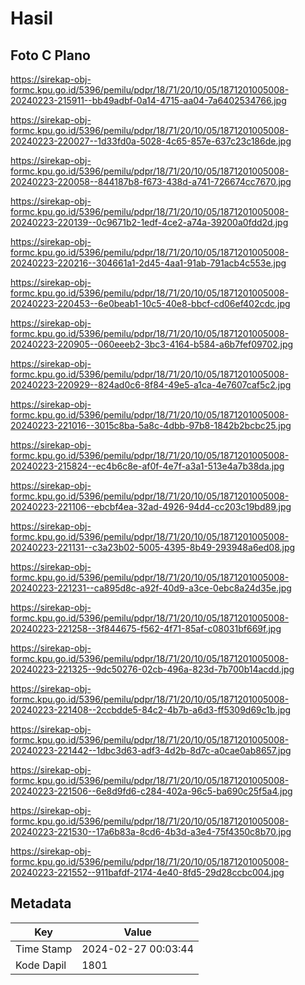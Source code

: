# Hasil

## Foto C Plano

https://sirekap-obj-formc.kpu.go.id/5396/pemilu/pdpr/18/71/20/10/05/1871201005008-20240223-215911--bb49adbf-0a14-4715-aa04-7a6402534766.jpg

https://sirekap-obj-formc.kpu.go.id/5396/pemilu/pdpr/18/71/20/10/05/1871201005008-20240223-220027--1d33fd0a-5028-4c65-857e-637c23c186de.jpg

https://sirekap-obj-formc.kpu.go.id/5396/pemilu/pdpr/18/71/20/10/05/1871201005008-20240223-220058--844187b8-f673-438d-a741-726674cc7670.jpg

https://sirekap-obj-formc.kpu.go.id/5396/pemilu/pdpr/18/71/20/10/05/1871201005008-20240223-220139--0c9671b2-1edf-4ce2-a74a-39200a0fdd2d.jpg

https://sirekap-obj-formc.kpu.go.id/5396/pemilu/pdpr/18/71/20/10/05/1871201005008-20240223-220216--304661a1-2d45-4aa1-91ab-791acb4c553e.jpg

https://sirekap-obj-formc.kpu.go.id/5396/pemilu/pdpr/18/71/20/10/05/1871201005008-20240223-220453--6e0beab1-10c5-40e8-bbcf-cd06ef402cdc.jpg

https://sirekap-obj-formc.kpu.go.id/5396/pemilu/pdpr/18/71/20/10/05/1871201005008-20240223-220905--060eeeb2-3bc3-4164-b584-a6b7fef09702.jpg

https://sirekap-obj-formc.kpu.go.id/5396/pemilu/pdpr/18/71/20/10/05/1871201005008-20240223-220929--824ad0c6-8f84-49e5-a1ca-4e7607caf5c2.jpg

https://sirekap-obj-formc.kpu.go.id/5396/pemilu/pdpr/18/71/20/10/05/1871201005008-20240223-221016--3015c8ba-5a8c-4dbb-97b8-1842b2bcbc25.jpg

https://sirekap-obj-formc.kpu.go.id/5396/pemilu/pdpr/18/71/20/10/05/1871201005008-20240223-215824--ec4b6c8e-af0f-4e7f-a3a1-513e4a7b38da.jpg

https://sirekap-obj-formc.kpu.go.id/5396/pemilu/pdpr/18/71/20/10/05/1871201005008-20240223-221106--ebcbf4ea-32ad-4926-94d4-cc203c19bd89.jpg

https://sirekap-obj-formc.kpu.go.id/5396/pemilu/pdpr/18/71/20/10/05/1871201005008-20240223-221131--c3a23b02-5005-4395-8b49-293948a6ed08.jpg

https://sirekap-obj-formc.kpu.go.id/5396/pemilu/pdpr/18/71/20/10/05/1871201005008-20240223-221231--ca895d8c-a92f-40d9-a3ce-0ebc8a24d35e.jpg

https://sirekap-obj-formc.kpu.go.id/5396/pemilu/pdpr/18/71/20/10/05/1871201005008-20240223-221258--3f844675-f562-4f71-85af-c08031bf669f.jpg

https://sirekap-obj-formc.kpu.go.id/5396/pemilu/pdpr/18/71/20/10/05/1871201005008-20240223-221325--9dc50276-02cb-496a-823d-7b700b14acdd.jpg

https://sirekap-obj-formc.kpu.go.id/5396/pemilu/pdpr/18/71/20/10/05/1871201005008-20240223-221408--2ccbdde5-84c2-4b7b-a6d3-ff5309d69c1b.jpg

https://sirekap-obj-formc.kpu.go.id/5396/pemilu/pdpr/18/71/20/10/05/1871201005008-20240223-221442--1dbc3d63-adf3-4d2b-8d7c-a0cae0ab8657.jpg

https://sirekap-obj-formc.kpu.go.id/5396/pemilu/pdpr/18/71/20/10/05/1871201005008-20240223-221506--6e8d9fd6-c284-402a-96c5-ba690c25f5a4.jpg

https://sirekap-obj-formc.kpu.go.id/5396/pemilu/pdpr/18/71/20/10/05/1871201005008-20240223-221530--17a6b83a-8cd6-4b3d-a3e4-75f4350c8b70.jpg

https://sirekap-obj-formc.kpu.go.id/5396/pemilu/pdpr/18/71/20/10/05/1871201005008-20240223-221552--911bafdf-2174-4e40-8fd5-29d28ccbc004.jpg


## Metadata

| Key        | Value               |
| ---------- | ------------------- |
| Time Stamp | 2024-02-27 00:03:44 |
| Kode Dapil | 1801                |



